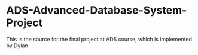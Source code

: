 # ADS-Advanced-Database-System-Project
This is the source for the final project at ADS course, which is implemented by Dylan
